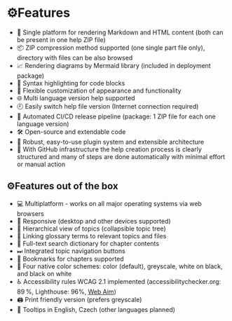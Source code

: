 # &#9881;&#65039;Features

- 🔄 Single platform for rendering Markdown and HTML content (both can be present in one help ZIP file)
- 📦 ZIP compression method supported (one single part file only), directory with files can be also browsed
- 📈 Rendering diagrams by Mermaid library (included in deployment package)
- 🧠 Syntax highlighting for code blocks
- 🎨 Flexible customization of appearance and functionality
- 🌐 Multi language version help supported
- 🕘 Easily switch help file version (Internet connection required)
- 🤖 Automated CI/CD release pipeline (package: 1 ZIP file for each one language version)
- 🛠️ Open-source and extendable code
- 🧩 Robust, easy-to-use plugin system and extensible architecture
- 🔧 With GitHub infrastructure the help creation process is clearly structured and many of steps are done automatically with minimal effort or manual action

## &#9881;&#65039;Features out of the box

- 💻 Multiplatform - works on all major operating systems via web browsers
- 📱 Responsive (desktop and other devices supported)
- 📂 Hierarchical view of topics (collapsible topic tree)
- 📇 Linking glossary terms to relevant topics and files
- 🔎 Full-text search dictionary for chapter contents
- ⏭ Integrated topic navigation buttons
- 🔖 Bookmarks for chapters supported
- 🎨 Four native color schemes: color (default), greyscale, white on black, and black on white
- ♿ Accessibility rules WCAG 2.1 implemented (accessibilitychecker.org: 89 %, Lighthouse: 96%, [Web Aim][waverep])
- 🖨️ Print friendly version (prefers greyscale)
- 💬 Tooltips in English, Czech (other languages planned)

[waverep]: https://wave.webaim.org/report#/https://helpviewer.github.io "WAVE WebAim report"
